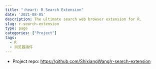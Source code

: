 ```yaml
---
title: ":heart: R Search Extension"
date: '2021-08-05'
description: The ultimate search web browser extension for R.
slug: r-search-extension
type: page
categories: ["Project"]
tags:
  - R
  - 浏览器插件
--- 
```


- Project repo: <https://github.com/ShixiangWang/r-search-extension>